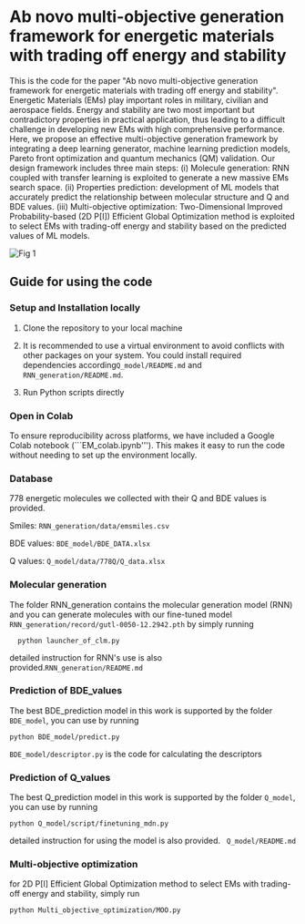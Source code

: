 # Ab novo multi-objective generation framework for energetic materials with trading off energy and stability

This is the code for the paper "Ab novo multi-objective generation framework for energetic materials with trading off energy and stability". Energetic Materials (EMs) play important roles in military, civilian and aerospace fields. Energy and stability are two most important but contradictory properties in practical application, thus leading to a difficult challenge in developing new EMs with high comprehensive performance. Here, we propose an effective multi-objective generation framework by integrating a deep learning generator, machine learning prediction models, Pareto front optimization and quantum mechanics (QM) validation. Our design framework includes three main steps: (i) Molecule generation: RNN coupled with transfer learning is exploited to generate a new massive EMs search space. (ii) Properties prediction: development of ML models that accurately predict the relationship between molecular structure and Q and BDE values. (iii) Multi-objective optimization: Two-Dimensional Improved Probability-based (2D P[I]) Efficient Global Optimization method is exploited to select EMs with trading-off energy and stability based on the predicted values of ML models.

![Fig 1](https://github.com/user-attachments/assets/0448d946-ae57-485d-9855-cfc5e45c4f71)

## Guide for using the code

### Setup and Installation locally

1. Clone the repository to your local machine

2. It is recommended to use a virtual environment to avoid conflicts with other packages on your system. You could install required dependencies according```Q_model/README.md``` and ```RNN_generation/README.md```.

3. Run Python scripts directly

### Open in Colab

To ensure reproducibility across platforms, we have included a Google Colab notebook (```EM_colab.ipynb'''). This makes it easy to run the code without needing to set up the environment locally. 

### Database

778 energetic molecules we collected with their Q and BDE values is provided.

Smiles: ```RNN_generation/data/emsmiles.csv```

BDE values: ```BDE_model/BDE_DATA.xlsx```

Q values: ```Q_model/data/778Q/Q_data.xlsx```


### Molecular generation

The folder RNN_generation contains the molecular generation model (RNN) and you can generate molecules with our fine-tuned model ```RNN_generation/record/gutl-0050-12.2942.pth``` by simply running

```
  python launcher_of_clm.py
```

detailed instruction for RNN's use is also provided.```RNN_generation/README.md```


### Prediction of BDE_values

The best BDE_prediction model in this work is supported by the folder ```BDE_model```, you can use by running

```
python BDE_model/predict.py
```

```BDE_model/descriptor.py``` is the code for calculating the descriptors


### Prediction of Q_values

The best Q_prediction model in this work is supported by the folder ```Q_model```, you can use by running 

```
python Q_model/script/finetuning_mdn.py
```
detailed instruction for using the model is also provided. ``` Q_model/README.md```

### Multi-objective optimization

for 2D P[I] Efficient Global Optimization method to select EMs with trading-off energy and stability, simply run

```python Multi_objective_optimization/MOO.py```
